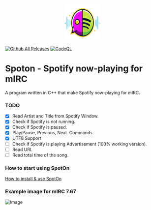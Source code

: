 <p align="center">
  <img width="120" height="120" src="https://github.com/turbosmurfen/spoton/blob/main/img/spoton_logo.png">
</p>

[![Github All Releases](https://img.shields.io/github/downloads/turbosmurfen/spoton/total.svg)]() [![CodeQL](https://github.com/turbosmurfen/spoton/actions/workflows/codeql-analysis.yml/badge.svg)](https://github.com/turbosmurfen/spoton/actions/workflows/codeql-analysis.yml)

# Spoton - Spotify now-playing for mIRC  
A program written in C++ that make Spotify now-playing for mIRC. 
  
### TODO
  
- [x] Read Artist and Title from Spotify Window.  
- [x] Check if Spotify is not running.  
- [x] Check if Spotify is paused.  
- [x] Play/Pause, Previous, Next. Commands.
- [x] UTF8 Support
- [ ] Check if Spotify is playing Advertisement (100% working version).  
- [ ] Read URI.   
- [ ] Read total time of the song.  
  
### How to start using SpotOn
[How to install & use SpotOn](https://github.com/turbosmurfen/spoton/wiki/Installation)

### Example image for mIRC 7.67
![Image](https://github.com/turbosmurfen/spoton/blob/main/img/spoton_example.png)

